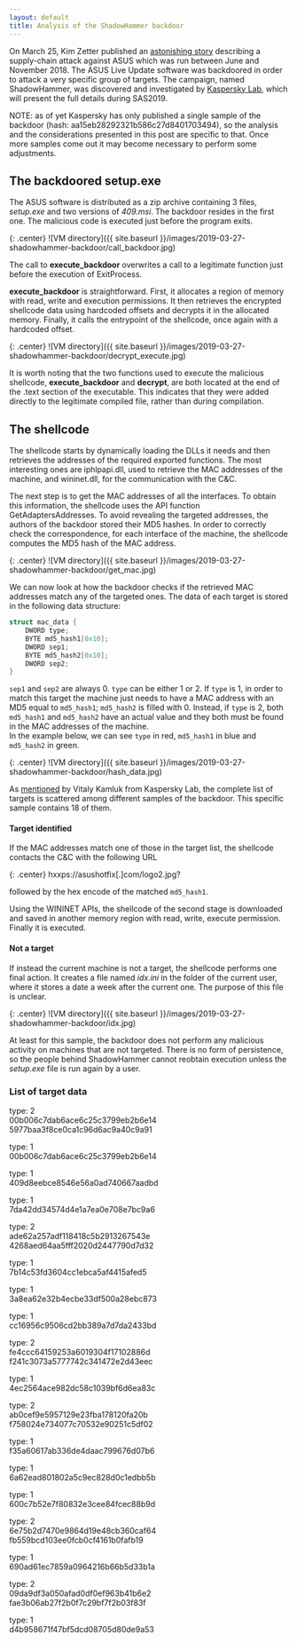 ```yaml
---
layout: default
title: Analysis of the ShadowHammer backdoor
---
```


On March 25, Kim Zetter published an [astonishing story](https://motherboard.vice.com/en_us/article/pan9wn/hackers-hijacked-asus-software-updates-to-install-backdoors-on-thousands-of-computers) describing a supply-chain attack against ASUS which was run between June and November 2018. The ASUS Live Update software was backdoored in order to attack a very specific group of targets. The campaign, named ShadowHammer, was discovered and investigated by [Kaspersky Lab](https://securelist.com/operation-shadowhammer/89992/?utm_source=twitter&utm_medium=social&utm_campaign=uk_securelist_db0077_organic&utm_content=sm-post&utm_term=uk_twitter_organic_db0077_sm-post_social_securelist), which will present the full details during SAS2019. 

NOTE: as of yet Kaspersky has only published a single sample of the backdoor (hash: aa15eb28292321b586c27d8401703494), so the analysis and the considerations presented in this post are specific to that. Once more samples come out it may become necessary to perform some adjustments.

## The backdoored setup.exe

The ASUS software is distributed as a zip archive containing 3 files, *setup.exe* and two versions of *409.msi*. The backdoor resides in the first one.
The malicious code is executed just before the program exits.

{: .center}
![VM directory]({{ site.baseurl }}/images/2019-03-27-shadowhammer-backdoor/call_backdoor.jpg)

The call to **execute_backdoor** overwrites a call to a legitimate function just before the execution of ExitProcess.

**execute_backdoor** is straightforward. First, it allocates a region of memory with read, write and execution permissions. It then retrieves the encrypted shellcode data using hardcoded offsets and decrypts it in the allocated memory. Finally, it calls the entrypoint of the shellcode, once again with a hardcoded offset.

{: .center}
![VM directory]({{ site.baseurl }}/images/2019-03-27-shadowhammer-backdoor/decrypt_execute.jpg)

It is worth noting that the two functions used to execute the malicious shellcode, **execute_backdoor** and **decrypt**, are both located at the end of the .text section of the executable. This indicates that they were added directly to the legitimate compiled file, rather than during compilation.

## The shellcode

The shellcode starts by dynamically loading the DLLs it needs and then retrieves the addresses of the required exported functions. The most interesting ones are iphlpapi.dll, used to retrieve the MAC addresses of the machine, and wininet.dll, for the communication with the C&C.

The next step is to get the MAC addresses of all the interfaces. To obtain this information, the shellcode uses the API function GetAdaptersAddresses. To avoid revealing the targeted addresses, the authors of the backdoor stored their MD5 hashes. In order to correctly check the correspondence, for each interface of the machine, the shellcode computes the MD5 hash of the MAC address.

{: .center}
![VM directory]({{ site.baseurl }}/images/2019-03-27-shadowhammer-backdoor/get_mac.jpg)

We can now look at how the backdoor checks if the retrieved MAC addresses match any of the targeted ones. The data of each target is stored in the following data structure:

```c
struct mac_data {
    DWORD type;
    BYTE md5_hash1[0x10];
    DWORD sep1;
    BYTE md5_hash2[0x10];
    DWORD sep2;
}
```

`sep1` and `sep2` are always 0. `type` can be either 1 or 2. If `type` is 1, in order to match this target the machine just needs to have a MAC address with an MD5 equal to `md5_hash1`; `md5_hash2` is filled with 0. Instead, if `type` is 2, both `md5_hash1` and `md5_hash2` have an actual value and they both must be found in the MAC addresses of the machine.  
In the example below, we can see `type` in red, `md5_hash1` in blue and `md5_hash2` in green.

{: .center}
![VM directory]({{ site.baseurl }}/images/2019-03-27-shadowhammer-backdoor/hash_data.jpg)

As [mentioned](https://twitter.com/vkamluk/status/1110208888807124992) by Vitaly Kamluk from Kaspersky Lab, the complete list of targets is scattered among different samples of the backdoor. This specific sample contains 18 of them.

#### Target identified

If the MAC addresses match one of those in the target list, the shellcode contacts the C&C with the following URL

{: .center}
hxxps://asushotfix[.]com/logo2.jpg?

followed by the hex encode of the matched `md5_hash1`.

Using the WININET APIs, the shellcode of the second stage is downloaded and saved in another memory region with read, write, execute permission. Finally it is executed.

#### Not a target

If instead the current machine is not a target, the shellcode performs one final action. It creates a file named *idx.ini* in the folder of the current user, where it stores a date a week after the current one. The purpose of this file is unclear.  

{: .center}
![VM directory]({{ site.baseurl }}/images/2019-03-27-shadowhammer-backdoor/idx.jpg)

At least for this sample, the backdoor does not perform any malicious activity on machines that are not targeted. There is no form of persistence, so the people behind ShadowHammer cannot reobtain execution unless the *setup.exe* file is run again by a user.

### List of target data

type: 2  
00b006c7dab6ace6c25c3799eb2b6e14  
5977baa3f8ce0ca1c96d6ac9a40c9a91  
  
type: 1  
00b006c7dab6ace6c25c3799eb2b6e14  
  
type: 1  
409d8eebce8546e56a0ad740667aadbd  
  
type: 1  
7da42dd34574d4e1a7ea0e708e7bc9a6  
  
type: 2  
ade62a257adf118418c5b2913267543e  
4268aed64aa5fff2020d2447790d7d32  
  
type: 1  
7b14c53fd3604cc1ebca5af4415afed5  
  
type: 1  
3a8ea62e32b4ecbe33df500a28ebc873  
  
type: 1  
cc16956c9506cd2bb389a7d7da2433bd  
  
type: 2  
fe4ccc64159253a6019304f17102886d  
f241c3073a5777742c341472e2d43eec  
  
type: 1  
4ec2564ace982dc58c1039bf6d6ea83c  
  
type: 2  
ab0cef9e5957129e23fba178120fa20b  
f758024e734077c70532e90251c5df02  
  
type: 1  
f35a60617ab336de4daac799676d07b6  
  
type: 1  
6a62ead801802a5c9ec828d0c1edbb5b  
  
type: 1  
600c7b52e7f80832e3cee84fcec88b9d  
  
type: 2  
6e75b2d7470e9864d19e48cb360caf64  
fb559bcd103ee0fcb0cf4161b0fafb19  
  
type: 1  
690ad61ec7859a0964216b66b5d33b1a  
  
type: 2  
09da9df3a050afad0df0ef963b41b6e2  
fae3b06ab27f2b0f7c29bf7f2b03f83f  
  
type: 1  
d4b958671f47bf5dcd08705d80de9a53
